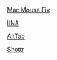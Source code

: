 [Mac Mouse Fix](https://macmousefix.com/ru/)

[IINA](https://iina.io/)

[AltTab](https://alt-tab-macos.netlify.app/)

[Shottr](https://shottr.cc/)

